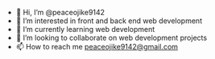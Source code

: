 - 👋 Hi, I’m @peaceojike9142
- 👀 I’m interested in front and back end web development
- 🌱 I’m currently learning web development
- 💞️ I’m looking to collaborate on web development projects
- 📫 How to reach me peaceojike9142@gmail.com

<!---
peaceojike9142/peaceojike9142 is a ✨ special ✨ repository because its `README.md` (this file) appears on your GitHub profile.
You can click the Preview link to take a look at your changes.
--->
